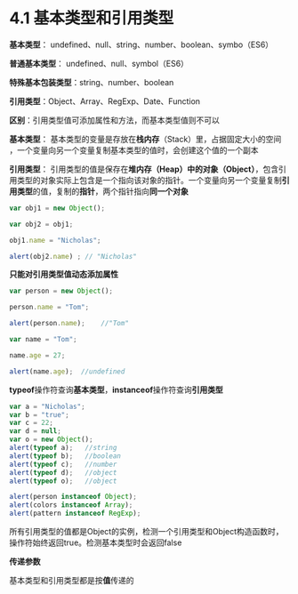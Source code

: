 # 4.1 基本类型和引用类型

**基本类型**： undefined、null、string、number、boolean、symbo（ES6）

**普通基本类型**： undefined、null、symbol（ES6）

**特殊基本包装类型**：string、number、boolean

**引用类型**：Object、Array、RegExp、Date、Function

**区别**：引用类型值可添加属性和方法，而基本类型值则不可以

**基本类型**： 基本类型的变量是存放在**栈内存**（Stack）里，占据固定大小的空间 ，一个变量向另一个变量复制基本类型的值时，会创建这个值的一个副本

**引用类型**： 引用类型的值是保存在**堆内存（Heap）**中的**对象（Object）**，包含引用类型的对象实际上包含是一个指向该对象的指针。一个变量向另一个变量复制**引用类型**的值，复制的**指针**，两个指针指向**同一个对象**

```javascript
var obj1 = new Object();

var obj2 = obj1;

obj1.name = "Nicholas";

alert(obj2.name) ; // "Nicholas"
```

**只能对引用类型值动态添加属性** 

```javascript
var person = new Object();

person.name = "Tom";

alert(person.name);    //"Tom"
```

```javascript
var name = "Tom";

name.age = 27;

alert(name.age);  //undefined
```

**typeof**操作符查询**基本类型**，**instanceof**操作符查询**引用类型**

```js
var a = "Nicholas";
var b = "true";
var c = 22;
var d = null;
var o = new Object();
alert(typeof a);   //string
alert(typeof b);   //boolean
alert(typeof c);   //number
alert(typeof d);   //object
alert(typeof o);   //object
```

```js
alert(person instanceof Object);  
alert(colors instanceof Array); 
alert(pattern instanceof RegExp);
```



所有引用类型的值都是Object的实例，检测一个引用类型和Object构造函数时，操作符始终返回true。检测基本类型时会返回false

**传递参数**

基本类型和引用类型都是按**值**传递的